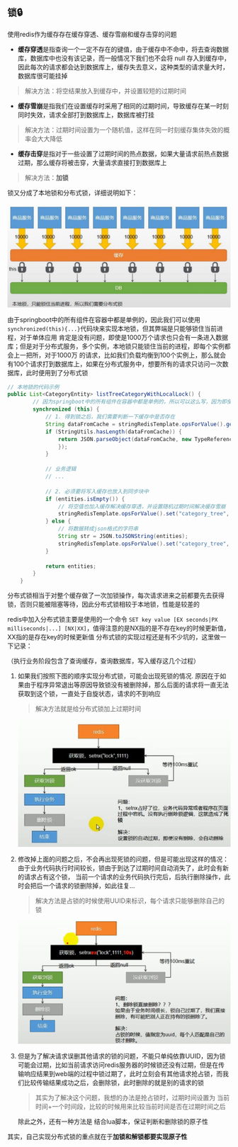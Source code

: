 ## 锁🔒
使用redis作为缓存存在缓存穿透、缓存雪崩和缓存击穿的问题
- **缓存穿透**是指查询一个一定不存在的键值，由于缓存中不命中，将去查询数据库，数据库中也没有该记录，而一般情况下我们也不会将
null 存入到缓存中，因此每次的请求都会达到数据库上，缓存失去意义，这种类型的请求量大时，数据库很可能挂掉
> 解决方法：将空结果放入到缓存中，并设置较短的过期时间
- **缓存雪崩**是指我们在设置缓存时采用了相同的过期时间，导致缓存在某一时刻同时失效，请求全部打到数据库上，数据库被打挂
> 解决方法：过期时间设置为一个随机值，这样在同一时刻缓存集体失效的概率会大大降低
- **缓存击穿**是指对于一些设置了过期时间的热点数据，如果大量请求前热点数据过期，那么缓存将被击穿，大量请求直接打到数据库上
> 解决方法：**加锁**

锁又分成了本地锁和分布式锁，详细说明如下：

![](./src/main/resources/static/image/1.jpg)

由于springboot中的所有组件在容器中都是单例的，因此我们可以使用`synchronized(this){...}`代码块来实现本地锁，但其弊端是只能够锁住当前进程，对于单体应用
肯定是没有问题，即使是1000万个请求也只会有一条进入数据库；但是对于分布式服务，多个实例，本地锁只能锁住当前的进程，即每个实例都会上一把所，对于1000万
的请求，比如我们负载均衡到100个实例上，那么就会有100个请求打到数据库上，如果在分布式服务中，想要所有的请求只访问一次数据库，此时便用到了分布式锁

```java
// 本地锁的代码示例
public List<CategoryEntity> listTreeCategoryWithLocalLock() {
        // 因为springboot中的所有组件在容器中都是单例的，所以可以这么写，因为即使有100个请求，他们使用的都是这一个实例对象
        synchronized (this) {
            // 1. 得到锁之后，我们需要判断一下缓存中是否存在
            String dataFromCache = stringRedisTemplate.opsForValue().get("category_tree");
            if (StringUtils.hasLength(dataFromCache)) {
                return JSON.parseObject(dataFromCache, new TypeReference<List<CategoryEntity>>() {
                });
            }

            // 业务逻辑
            // ...

            // 2. 必须要将写入缓存也放入到同步块中
            if (entities.isEmpty()) {
                // 将空值也加入缓存解决缓存穿透，并设置随机过期时间解决缓存雪崩
                stringRedisTemplate.opsForValue().set("category_tree", "", new Random().nextInt(100), TimeUnit.SECONDS);
            } else {
                // 将数据转成json格式的字符串
                String str = JSON.toJSONString(entities);
                stringRedisTemplate.opsForValue().set("category_tree", str);
            }

            return entities;
        }
    }
```

分布式锁相当于对整个缓存做了一次加锁操作，每次请求进来之前都要先去获得锁，否则只能被阻塞等待，因此分布式锁相较于本地锁，性能是较差的

redis中加入分布式锁主要是使用的一个命令 `SET key value [EX seconds|PX milliseconds|...] [NX|XX]`，值得注意的是NX指的是不存在key的时候更新值，XX指的是存在key的时候更新值
分布式锁的实现过程还是有不少坑的，这里做一下记录：

（执行业务阶段包含了查询缓存，查询数据库，写入缓存这几个过程）

1. 如果我们按照下图的顺序实现分布式锁，可能会出现死锁的情况.
原因在于如果由于程序异常退出等原因导致锁没有被删除掉，那么后面的请求将一直无法获取到这个锁，一直处于自旋状态，请求的不到响应

    > 解决方法就是给分布式锁加上过期时间
    
    ![](./src/main/resources/static/image/2.jpg)

2. 修改掉上面的问题之后，不会再出现死锁的问题，但是可能出现这样的情况：由于业务代码执行时间较长，锁由于到达了过期时间自动消失了，此时会有新的请求占有这个锁，
当前一个请求的业务代码执行完后，后执行删除操作，此时会把后一个请求的锁删除掉，如此往复...
    
    > 解决方法是占锁的时候使用UUID来标识，每个请求只能够删除自己的锁
    
    ![](./src/main/resources/static/image/3.jpg)         
    
3. 但是为了解决请求误删其他请求的锁的问题，不能只单纯依靠UUID，因为锁可能会过期，比如当前请求访问redis服务器的时候锁还没有过期，但是在传输响应结果到web端的过程中锁过期了，此时立刻会有其他请求抢占锁，而我们比较传输结果成功之后，会删除锁，此时删除的就是别的请求的锁

    > 其实为了解决这个问题，我想的办法是抢占锁时，过期时间设置为 当前时间+一个时间段，比较的时候用来比较当前时间是否在过期时间之后
                                                                               
    除此之外，还有一种方法是 结合lua脚本，保证判断和删除锁的原子性
    
其实，自己实现分布式锁的重点就在于**加锁和解锁都要实现原子性**
                                                                                                                                                                                                                                                                             